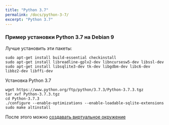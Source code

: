 ```yaml
---
title: "Python 3.7"
permalink: /docs/python-3-7/
excerpt: "Python 3.7"
---
```


### Пример установки Python 3.7 на Debian 9

Лучше установить эти пакеты:
```
sudo apt-get install build-essential checkinstall
sudo apt-get install libreadline-gplv2-dev libncursesw5-dev libssl-dev
sudo apt-get install libsqlite3-dev tk-dev libgdbm-dev libc6-dev libbz2-dev libffi-dev
```

Установка Python 3.7
```
wget https://www.python.org/ftp/python/3.7.3/Python-3.7.3.tgz
tar xvf Python-3.7.3.tgz
cd Python-3.7.3
./configure --enable-optimizations --enable-loadable-sqlite-extensions
sudo make altinstall
```

После этого можно [создавать виртуальное окружение](https://pyneng.github.io/docs/venv/)
